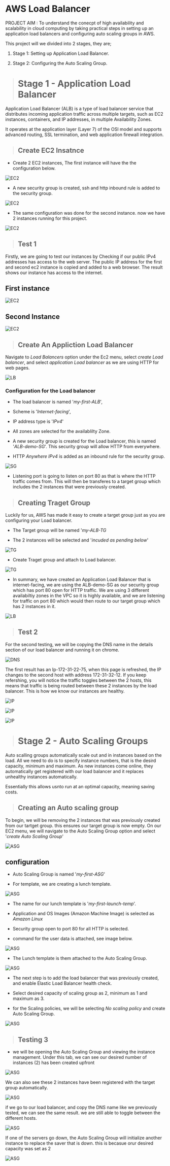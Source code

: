 # AWS Load Balancer

PROJECT AIM : To understand the conecpt of high availability and scalability in cloud computing by taking practical steps in setting up an application load balancers and configuring auto scaling groups in AWS. 

This project will we divided into 2 stages, they are;
1. Stage 1: Setting up Application Load Balancer.

2. Stage 2: Configuring the Auto Scaling Group.


> # Stage 1 - Application Load Balancer

Application Load Balancer (ALB) is a type of load balancer service that distributes incoming application traffic across multiple targets, such as EC2 instances, containers, and IP addresses, in multiple Availability Zones. 

It operates at the application layer (Layer 7) of the OSI model and supports advanced routing, SSL termination, and web application firewall integration.

> ## Create EC2 Insatnce

- Create 2 EC2 instances, The first instance will have the the configuration below.

![EC2](./Img/1A.%20EC2%20CONFIGURATION.png)

- A new security group is created, ssh and http inbound rule is added to the security group.

![EC2](./Img/1b,%20ec2%20sg.png)

- The same configuration was done for the second instance. now we have 2 instances running for this project.


![EC2](./Img/4.%20INSTANCES.png)

> ## Test 1

Firstly, we are going to test our instances by Checking if our public IPv4 addresses has access to the web server.
The public IP address for the first and second ec2 instance is copied and added to a web browser. The result shows our instance has access to the internet.

## First instance 
![EC2](./Img/5.%20FIRST%20TEST.png)

## Second Instance 
![EC2](./Img/6.png)


>## Create An Appliction Load Balancer

Navigate to *Load Balancers* option under the Ec2 menu, select *create Load balancer*, and select *application Load balancer* as we are using HTTP for web pages.

![LB](./Img/7.%20Load%20balancer.png)

### Configuration for the Load balancer

- The load balancer is named '*my-first-ALB*', 

- Scheme is '*Internet-facing*',

- IP address type is '*IPv4*'

- All zones are selected for the availablilty Zone.

- A new security group is created for the Load balancer, this is named '*ALB-demo-SG*'. This security group will allow HTTP from everywhere.

- HTTP *Anywhere IPv4* is added as an inbound rule for the security group.


![SG](./Img/8.%20SG.png)

- Listening port is going to listen on port 80 as that is where the HTTP traffic comes from. This will then be transferes to a target group which includes the 2 instances that were previously created. 




> ## Creating Traget Group

Luckily for us, AWS has made it easy to create a target group just as you are configuring your Load balancer. 

- The Target group will be named '*my-ALB-TG*

- The 2 instances will be selected and '*incuded as pending below*'

![TG](./Img/9.%20TG.png)



- Create Traget group and attach to Load balancer.

![TG](./Img/10.%20listener.png)




- In summary, we have created an Application Load Balancer that is internet-facing, we are using the ALB-demo-SG as our security group which has port 80 open for HTTP traffic. We are using 3 different availabiltiy zones in the VPC so it is highly available, and we are listening for traffic on port 80 which would then route to our target group which has 2 instances in it.


![LB](./Img/11.%20SUMMARY.png)


> ## Test 2

For the second testing, we will be copying the DNS name in the details section of our load balancer and running it on chrome.

![DNS](./Img/12.%20DNS.png)



The first result has an Ip-172-31-22-75, when this page is refreshed, the IP changes to the second host with address 172-31-32-12.
If you keep refershing, you will notice the traffic toggles between the 2 hosts, this means that traffic is being routed between these 2 instances by the load balancer.
This is how we know our instances are healthy.

![IP](./Img/13.%20RESULT%201.png)

![IP](./Img/14.%20RESULT%202.png)

![IP](./Img/15.%20healthy.png)


> # Stage 2 - Auto Scaling Groups 

Auto scalling groups automatically scale out and in instances based on the load. All we need to do is to specify instance numbers, that is the desird capacity, minimum and maximum.
As new instances come online, they automatically get registered with our load balancer and it replaces unhealthy instances automatically.

Essentially this allows usnto run at an optimal capacity, meaning saving costs.

>## Creating an Auto scaling group

 To begin, we will be removing the 2 instances that was previously created from our tartget group. this ensures our target group is now empty.
On our EC2 menu, we will navigate to the Auto Scaling Group option and select '*create Auto Scaling Group*'

![ASG](./Img/16.%20asg.png)

## configuration

- Auto Scaling Group is named '*my-first-ASG*'

- For template, we are creating a lunch template.

![ASG](./Img/17..png)

- The name for our lunch template is '*my-first-launch-temp*'.

- Application and OS Images (Amazon Machine Image) is selected as *Amazon Linux*

- Security group open to port 80 for all HTTP is selected.

- command for the user data is attached, see image below.

![ASG](./Img/18..png)

- The Lunch template is them attached to the Auto Scaling Group.

![ASG](./Img/19.png)

- The next step is to add the load balancer that was previously created, and enable Elastic Load Balancer health check.

- Select desired capacity of scaling group as 2, minimum as 1 and maximum as 3.

- for the Scaling policies, we will be selecting *No scaling policy* and create Auto Scaling Group.

![ASG](./Img/20.png)

> ## Testing 3

- we will be opening the Auto Scaling Group and viewing the instance management.
Under this tab, we can see our desired number of instances (2) has been created upfront

![ASG](./Img/21.png)

We can also see these 2 instances have been registered with the target group automatically.

![ASG](./Img/22.png)

if we go to our load balancer, and copy the DNS name like we previously tested, we can see the same result. we are still able to toggle between the different hosts. 

![ASG](./Img/23.png)

If one of the servers go down, the Auto Scaling Group will initialize another instance to replace the saver that is down. this is becasue orur desired capacity was set as 2


![ASG](./Img/24.png)

